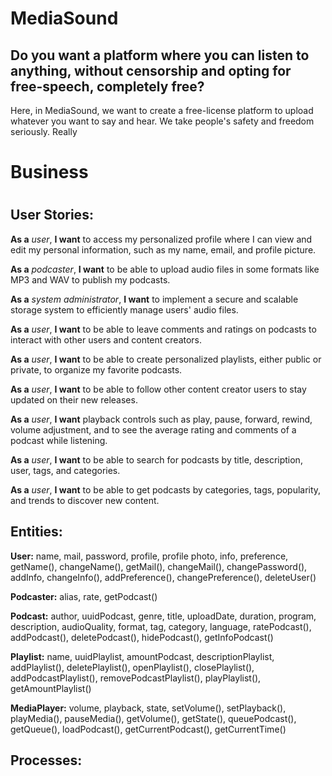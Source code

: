 # MediaSound

## Do you want a platform where you can listen to anything, without censorship and opting for free-speech, completely free?

Here, in MediaSound, we want to create a free-license platform to upload whatever you want to say and hear. We take people's safety and freedom seriously. Really


# Business

# 



## User Stories:

__As a__ _user_, __I want__ to access my personalized profile where I can view and edit my personal information, such as my name, email, and profile picture.

__As a__ _podcaster_, __I want__ to be able to upload audio files in some formats like MP3 and WAV to publish my podcasts.

__As a__ _system administrator_, __I want__ to implement a secure and scalable storage system to efficiently manage users' audio files.

__As a__ _user_, __I want__ to be able to leave comments and ratings on podcasts to interact with other users and content creators.

__As a__ _user_, __I want__ to be able to create personalized playlists, either public or private, to organize my favorite podcasts.

__As a__ _user_, __I want__ to be able to follow other content creator users to stay updated on their new releases.

__As a__ _user_, __I want__ playback controls such as play, pause, forward, rewind, volume adjustment, and to see the average rating and comments of a podcast while listening.

__As a__ _user_, __I want__ to be able to search for podcasts by title, description, user, tags, and categories.

__As a__ _user_, __I want__ to be able to get podcasts by categories, tags, popularity, and trends to discover new content.


## Entities:

__User:__ name, mail, password, profile, profile photo, info, preference, getName(), changeName(), getMail(), changeMail(), changePassword(), addInfo, changeInfo(), addPreference(), changePreference(), deleteUser()

__Podcaster:__ alias, rate, getPodcast()

__Podcast:__ author, uuidPodcast, genre, title, uploadDate, duration, program, description, audioQuality, format, tag, category, language, ratePodcast(), addPodcast(), deletePodcast(), hidePodcast(), getInfoPodcast()

__Playlist:__ name, uuidPlaylist, amountPodcast, descriptionPlaylist, addPlaylist(), deletePlaylist(), openPlaylist(), closePlaylist(), addPodcastPlaylist(), removePodcastPlaylist(), playPlaylist(), getAmountPlaylist()

__MediaPlayer:__ volume, playback, state, setVolume(), setPlayback(), playMedia(), pauseMedia(), getVolume(), getState(), queuePodcast(), getQueue(), loadPodcast(), getCurrentPodcast(), getCurrentTime()


## Processes:





